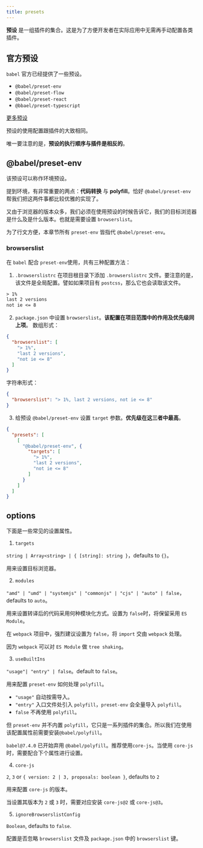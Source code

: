 ```yaml
---
title: presets
---
```


**预设** 是一组插件的集合。这是为了方便开发者在实际应用中无需再手动配置各类插件。

## 官方预设

`babel` 官方已经提供了一些预设。

- `@babel/preset-env`
- `@babel/preset-flow`
- `@babel/preset-react`
- `@bbael/preset-typescript`

[更多预设](https://www.npmjs.com/search?q=babel-preset)

预设的使用配置跟插件的大致相同。

唯一要注意的是，**预设的执行顺序与插件是相反的**。

## @babel/preset-env

该预设可以称作环境预设。

提到环境，有非常重要的两点：**代码转换** 与 **polyfill**。恰好 `@babel/preset-env` 帮我们把这两件事都比较优雅的实现了。

又由于浏览器的版本众多，我们必须在使用预设的时候告诉它，我们的目标浏览器是什么及是什么版本。也就是需要设置 `browserslist`。

为了行文方便，本章节所有 `preset-env` 皆指代 `@babel/preset-env`。

### browserslist

在 `babel` 配合 `preset-env`使用，共有三种配置方法：

1. `.browserslistrc`
  在项目根目录下添加 `.browserslistrc` 文件。要注意的是，该文件是全局配置。譬如如果项目有 `postcss`，那么它也会读取该文件。
  ```txt
  > 1%
  last 2 versions
  not ie <= 8
  ```
2. `package.json` 中设置 `browserslist`。**该配置在项目范围中的作用及优先级同上项**。
  数组形式：
  ```json
  {
    "browserslist": [
      "> 1%",
      "last 2 versions",
      "not ie <= 8"
    ]
  }
  ```
  字符串形式：
  ```json
  {
    "browserslist": "> 1%, last 2 versions, not ie <= 8"
  }
  ```
3. 给预设 `@babel/preset-env` 设置 `target` 参数。**优先级在这三者中最高**。
  ```json
  {
    "presets": [
      [
        "@babel/preset-env", {
          "targets": [
            "> 1%",
            "last 2 versions",
            "not ie <= 8"
          ]
        }
      ]
    ]
  }
  ```

## options

下面是一些常见的设置属性。

1. `targets`

`string | Array<string> | { [string]: string }`，defaults to `{}`。

用来设置目标浏览器。


2. `modules`

`"amd" | "umd" | "systemjs" | "commonjs" | "cjs" | "auto" | false`，defaults to `auto`。

用来设置转译后的代码采用何种模块化方式。设置为 `false`时，将保留采用 `ES Module`。

在 `webpack` 项目中，强烈建议设置为 `false`，将 `import` 交由 `webpack` 处理。

因为 `webpack` 可以对 `ES Module` 做 `tree shaking`。


3. `useBuiltIns`

`"usage"| "entry" | false`。default to `false`。

用来配置 `preset-env` 如何处理 `polyfill`。

  - `"usage"` 自动按需导入。
  - `"entry"` 入口文件处引入 `polyfill`，`preset-env` 会全量导入 `polyfill`。
  - `false` 不再使用 `polyfill`。

但 `preset-env` 并不内置 `polyfill`，它只是一系列插件的集合。所以我们在使用该配置属性前需要安装`@babel/polyfill`。
  
`babel@7.4.0` 已开始弃用 `@babel/polyfill`。推荐使用`core-js`。当使用 `core-js` 时，需要配合下个属性进行设置。


4. `core-js`

`2`, `3` or `{ version: 2 | 3, proposals: boolean }`, defaults to `2`

用来配置 `core-js` 的版本。

当设置其版本为 `2` 或 `3` 时，需要对应安装 `core-js@2` 或 `core-js@3`。


5. `ignoreBrowserslistConfig`

`Boolean`, defaults to `false`.

配置是否忽略 `browserslist` 文件及 `package.json` 中的 `browserslist` 键。


